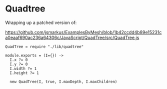 Quadtree
========

Wrapping up a patched version of:

https://github.com/jsmarkus/ExamplesByMesh/blob/1b42ccdd4b89e15231ca0eaaf690ac236a64306c/JavaScript/QuadTree/src/QuadTree.js

    QuadTree = require "./lib/quadtree"

    module.exports = (I={}) ->
      I.x ?= 0
      I.y ?= 0
      I.width ?= 1
      I.height ?= 1

      new QuadTree(I, true, I.maxDepth, I.maxChildren)
